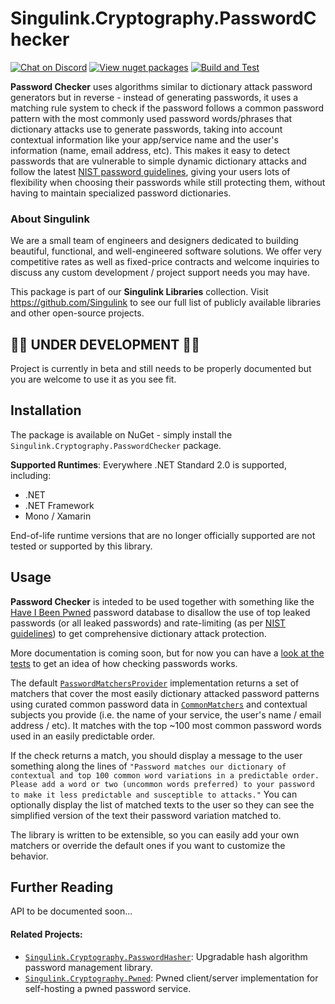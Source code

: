 # Singulink.Cryptography.PasswordChecker

[![Chat on Discord](https://img.shields.io/discord/906246067773923490)](https://discord.gg/EkQhJFsBu6)
[![View nuget packages](https://img.shields.io/nuget/v/Singulink.Cryptography.PasswordChecker.svg)](https://www.nuget.org/packages/Singulink.Cryptography.PasswordChecker/)
[![Build and Test](https://github.com/Singulink/Singulink.Cryptography.PasswordChecker/workflows/build%20and%20test/badge.svg)](https://github.com/Singulink/Singulink.Cryptography.PasswordChecker/actions?query=workflow%3A%22build+and+test%22)

**Password Checker** uses algorithms similar to dictionary attack password generators but in reverse - instead of generating passwords, it uses a matching rule system to check if the password follows a common password pattern with the most commonly used password words/phrases that dictionary attacks use to generate passwords, taking into account contextual information like your app/service name and the user's information (name, email address, etc). This makes it easy to detect passwords that are vulnerable to simple dynamic dictionary attacks and follow the latest [NIST password guidelines](https://pages.nist.gov/800-63-4/sp800-63b/passwords/), giving your users lots of flexibility when choosing their passwords while still protecting them, without having to maintain specialized password dictionaries.

### About Singulink

We are a small team of engineers and designers dedicated to building beautiful, functional, and well-engineered software solutions. We offer very competitive rates as well as fixed-price contracts and welcome inquiries to discuss any custom development / project support needs you may have.

This package is part of our **Singulink Libraries** collection. Visit https://github.com/Singulink to see our full list of publicly available libraries and other open-source projects.

## 🚧🚧 **UNDER DEVELOPMENT 🚧🚧** 

Project is currently in beta and still needs to be properly documented but you are welcome to use it as you see fit.

## Installation

The package is available on NuGet - simply install the `Singulink.Cryptography.PasswordChecker` package.

**Supported Runtimes**: Everywhere .NET Standard 2.0 is supported, including:
- .NET
- .NET Framework
- Mono / Xamarin

End-of-life runtime versions that are no longer officially supported are not tested or supported by this library.

## Usage

**Password Checker** is inteded to be used together with something like the [Have I Been Pwned](https://haveibeenpwned.com/) password database to disallow the use of top leaked passwords (or all leaked passwords) and rate-limiting (as per [NIST guidelines](https://pages.nist.gov/800-63-4/sp800-63b/authenticators/#throttle)) to get comprehensive dictionary attack protection.

More documentation is coming soon, but for now you can have a [look at the tests](https://github.com/Singulink/Singulink.Cryptography.PasswordChecker/blob/main/Tests/Singulink.Cryptography.PasswordChecker.Tests/PasswordCheckerTests.cs) to get an idea of how checking passwords works.

The default [`PasswordMatchersProvider`](https://github.com/Singulink/Singulink.Cryptography.PasswordChecker/blob/main/Source/Singulink.Cryptography.PasswordChecker/PasswordMatchersProvider.cs) implementation returns a set of matchers that cover the most easily dictionary attacked password patterns using curated common password data in [`CommonMatchers`](https://github.com/Singulink/Singulink.Cryptography.PasswordChecker/blob/main/Source/Singulink.Cryptography.PasswordChecker/PasswordMatchers/CommonMatchers.cs) and contextual subjects you provide (i.e. the name of your service, the user's name / email address / etc). It matches with the top ~100 most common password words used in an easily predictable order.

If the check returns a match, you should display a message to the user something along the lines of `"Password matches our dictionary of contextual and top 100 common word variations in a predictable order. Please add a word or two (uncommon words preferred) to your password to make it less predictable and susceptible to attacks."` You can optionally display the list of matched texts to the user so they can see the simplified version of the text their password variation matched to.

The library is written to be extensible, so you can easily add your own matchers or override the default ones if you want to customize the behavior.

## Further Reading

API to be documented soon...
<!--
You can view the fully documented API on the [project documentation site](https://www.singulink.com/Docs/Singulink.Cryptography.PasswordChecker/api/Singulink.Cryptography.PasswordChecker.html).
-->

#### Related Projects:

- [`Singulink.Cryptography.PasswordHasher`](https://github.com/Singulink/Singulink.Cryptography.PasswordHasher): Upgradable hash algorithm password management library.
- [`Singulink.Cryptography.Pwned`](https://github.com/Singulink/Singulink.Cryptography.Pwned): Pwned client/server implementation for self-hosting a pwned password service.